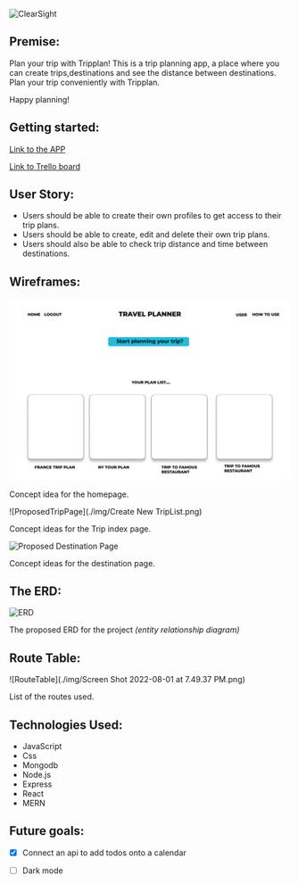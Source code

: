 
![ClearSight](./img/clearsight.png)


## Premise: 

Plan your trip with Tripplan!
This is a trip planning app, a place where you can create trips,destinations and see the distance between destinations. Plan your trip conveniently with Tripplan.
 
Happy planning!


## Getting started:
[Link to the APP](https://tripnote.herokuapp.com//)

[Link to Trello board](https://trello.com/b/5EkXJrqq/sei-59project-04)


## User Story:

- Users should be able to create their own profiles to get access to their trip plans.
- Users should be able to create, edit and delete their own trip plans.
- Users should also be able to check trip distance and time between destinations.


## Wireframes:
 
![Proposed Homepage](./img/HomePage.png)

Concept idea for the homepage.

![ProposedTripPage](./img/Create New TripList.png)

Concept ideas for the Trip index page.

![Proposed Destination Page](/Users/SHuh/Documents/General_Assembly/GA_Project/trip_planner/img/HomePage.png)

Concept ideas for the destination page.



## The ERD: 

![ERD](./img/IMG_0528.heic)

The proposed ERD for the project *(entity relationship diagram)*


## Route Table:
 ![RouteTable](./img/Screen Shot 2022-08-01 at 7.49.37 PM.png)
 
List of the routes used.

## Technologies Used:
- JavaScript
- Css
- Mongodb
- Node.js
- Express
- React
- MERN


## Future goals:
- [x] Connect an api to add todos onto a calendar
- [ ] Dark mode

